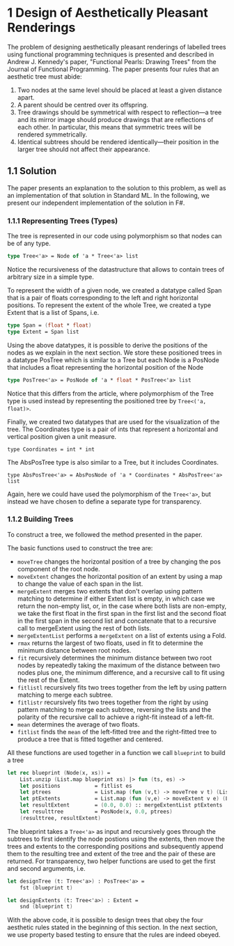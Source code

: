 
# 1   Design of Aesthetically Pleasant Renderings
The problem of designing aesthetically pleasant renderings of labelled trees using functional programming techniques is presented and described in Andrew J. Kennedy's paper, "Functional Pearls: Drawing Trees" from the Journal of Functional Programming. The paper presents four rules that an aesthetic tree must abide: 

1. Two nodes at the same level should be placed at least a given distance apart.
2. A parent should be centred over its offspring.
3. Tree drawings should be symmetrical with respect to reflection—a tree and
its mirror image should produce drawings that are reflections of each other. In
particular, this means that symmetric trees will be rendered symmetrically.
4. Identical subtrees should be rendered identically—their position in the larger
tree should not affect their appearance.

## 1.1   Solution
The paper presents an explanation to the solution to this problem, as well as an implementation of that solution in Standard ML. In the following, we present our independent implementation of the solution in F#.

### 1.1.1   Representing Trees (Types)
The tree is represented in our code using polymorphism so that nodes can be of any type.
```fsharp
type Tree<'a> = Node of 'a * Tree<'a> list
```
Notice the recursiveness of the datastructure that allows to contain trees of arbitrary size in a simple type.

To represent the width of a given node, we created a datatype called Span that is a pair of floats corresponding to the left and right horizontal positions. To represent the extent of the whole Tree, we created a type Extent that is a list of Spans, i.e.
```fsharp
type Span = (float * float)
type Extent = Span list
```

Using the above datatypes, it is possible to derive the positions of the nodes as we explain in the next section. We store these positioned trees in a datatype PosTree which is similar to a Tree but each Node is a PosNode that includes a float representing the horizontal position of the Node
```fsharp
type PosTree<'a> = PosNode of 'a * float * PosTree<'a> list
```
Notice that this differs from the article, where polymorphism of the Tree type is used instead by representing the positioned tree by `Tree<('a, float)>`.

Finally, we created two datatypes that are used for the visualization of the tree. 
The Coordinates type is a pair of ints that represent a horizontal and vertical position given a unit measure.

`type Coordinates = int * int`

The AbsPosTree type is also similar to a Tree, but it includes Coordinates.

`type AbsPosTree<'a> = AbsPosNode of 'a * Coordinates * AbsPosTree<'a> list`

Again, here we could have used the polymorphism of the `Tree<'a>`, but instead we have chosen to define a separate type for transparency.

### 1.1.2   Building Trees

To construct a tree, we followed the method presented in the paper. 

The basic functions used to construct the tree are:

 - `moveTree` changes the horizontal position of a tree by changing the pos component of the root node.
 - `moveExtent` changes the horizontal position of an extent by using a map to change the value of each span in the list.
 - `mergeExtent` merges two extents that don't overlap using pattern matching to determine if either Extent list is empty, in which case we return the non-empty list, or, in the case where both lists are non-empty, we take the first float in the first span in the first list and the second float in the first span in the second list and concatenate that to a recursive call to mergeExtent using the rest of both lists.
 - `mergeExtentList` performs a `mergeExtent` on a list of extents using a Fold.
 - `rmax` returns the largest of two floats, used in fit to determine the minimum distance between root nodes.
 - `fit` recursively determines the minimum distance between two root nodes by repeatedly taking the maximum of the distance between two nodes plus one, the minimum difference, and a recursive call to fit using the rest of the Extent.
 - `fitlistl` recursively fits two trees together from the left by using pattern matching to merge each subtree.
 - `fitlistr` recursively fits two trees together from the right by using pattern matching to merge each subtree, reversing the lists and the polarity of the recursive call to achieve a right-fit instead of a left-fit.
 - `mean` determines the average of two floats.
 - `fitlist` finds the `mean` of the left-fitted tree and the right-fitted tree to produce a tree that is fitted together and centered.

All these functions are used together in a function we call `blueprint` to build a tree
```fsharp
let rec blueprint (Node(x, xs)) =
    List.unzip (List.map blueprint xs) |> fun (ts, es) -> 
    let positions           = fitlist es 
    let ptrees              = List.map (fun (v,t) -> moveTree v t) (List.zip positions ts )
    let ptExtents           = List.map (fun (v,e) -> moveExtent v e) (List.zip positions es )
    let resultExtent        = (0.0, 0.0) :: mergeExtentList ptExtents
    let resulttree          = PosNode(x, 0.0, ptrees)
    (resulttree, resultExtent)
```
The blueprint takes a `Tree<'a>` as input and recursively goes through the subtrees to first identify the node postions using the extents, then move the trees and extents to the corresponding positions and subsequently append them to the resulting tree and extent of the tree and the pair of these are returned. For transparency, two helper functions are used to get the first and second arguments, i.e.
```fsharp
let designTree (t: Tree<'a>) : PosTree<'a> =
    fst (blueprint t)

let designExtents (t: Tree<'a>) : Extent = 
    snd (blueprint t)
```

With the above code, it is possible to design trees that obey the four aesthetic rules stated in the beginning of this section. In the next section, we use property based testing to ensure that the rules are indeed obeyed.
